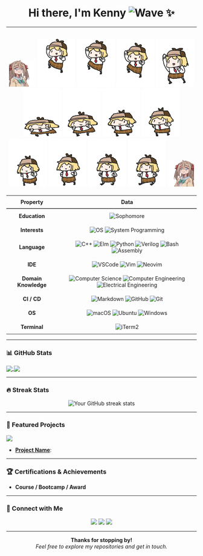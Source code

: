 <h1 align="center">
  Hi there, I'm Kenny 
  <img src="https://media.giphy.com/media/hvRJCLFzcasrR4ia7z/giphy.gif" width="35" alt="Wave" />
  <span role="img" aria-label="sparkles">✨</span>
</h1>

---
<!-- ~~~~~~~~~~~~~~~~~~~~~~~~~~~~~~~~~~~~~~~~~~~~~~~~~~~~~~~~~~~~~ -->
<!--                      Fancy Anime Banner                      -->
<!-- ~~~~~~~~~~~~~~~~~~~~~~~~~~~~~~~~~~~~~~~~~~~~~~~~~~~~~~~~~~~~~ -->
<h2 align="center" style="border-bottom: none;">
  <img src="https://raw.githubusercontent.com/KennyQuQ/KennyQuQ/main/assets/neuro_flip.gif" width="70" alt="neuro"/>
  <img src="https://raw.githubusercontent.com/KennyQuQ/KennyQuQ/main/assets/ground_pound_0.gif" width="100" alt="ame"/>
  <img src="https://raw.githubusercontent.com/KennyQuQ/KennyQuQ/main/assets/ground_pound_1.gif" width="100" alt="ame"/>
  <img src="https://raw.githubusercontent.com/KennyQuQ/KennyQuQ/main/assets/ground_pound_2.gif" width="100" alt="ame"/>
  <img src="https://raw.githubusercontent.com/KennyQuQ/KennyQuQ/main/assets/ground_pound_3.gif" width="100" alt="ame"/>
  <img src="https://raw.githubusercontent.com/KennyQuQ/KennyQuQ/main/assets/ground_pound_4.gif" width="100" alt="ame"/>
  <img src="https://raw.githubusercontent.com/KennyQuQ/KennyQuQ/main/assets/ground_pound_5.gif" width="100" alt="ame"/>
  <img src="https://raw.githubusercontent.com/KennyQuQ/KennyQuQ/main/assets/ground_pound_6.gif" width="100" alt="ame"/>
  <img src="https://raw.githubusercontent.com/KennyQuQ/KennyQuQ/main/assets/ground_pound_7.gif" width="100" alt="ame"/>
  <img src="https://raw.githubusercontent.com/KennyQuQ/KennyQuQ/main/assets/ground_pound_8.gif" width="100" alt="ame"/>
  <img src="https://raw.githubusercontent.com/KennyQuQ/KennyQuQ/main/assets/ground_pound_9.gif" width="100" alt="ame"/>
  <img src="https://raw.githubusercontent.com/KennyQuQ/KennyQuQ/main/assets/ground_pound_10.gif" width="100" alt="ame"/>
  <img src="https://raw.githubusercontent.com/KennyQuQ/KennyQuQ/main/assets/ground_pound_11.gif" width="100" alt="ame"/>
  <img src="https://raw.githubusercontent.com/KennyQuQ/KennyQuQ/main/assets/neuro.gif" width="70" alt="neuro"/>
  <!-- Add more characters as needed -->
</h2>

<!-- ~~~~~~~~~~~~~~~~~~~~~~~~~~~~~~~~~~~~~~~~~~~~~~~~~~~~~~~~~~~~~ -->
<!--                      Fancy Info Table                         -->
<!-- ~~~~~~~~~~~~~~~~~~~~~~~~~~~~~~~~~~~~~~~~~~~~~~~~~~~~~~~~~~~~~ -->
<table align="center">
  <thead>
    <tr>
      <th style="text-align:center; padding:8px; border-bottom:2px solid #4f4f4f;">Property</th>
      <th style="text-align:center; padding:8px; border-bottom:2px solid #4f4f4f;">Data</th>
    </tr>
  </thead>
  <tbody>
    <!-- Education (Sophomore) -->
    <tr>
      <td align="center" style="padding:10px;"><strong>Education</strong></td>
      <td align="center" style="padding:10px;">
        <!-- Example badge with gradient from purple to pink -->
        <img src="https://img.shields.io/badge/Sophomore-UMSJTU%20JI-%23ff66ff?style=for-the-badge&amp;logoColor=white&amp;colorA=%235e5ce6&amp;colorB=%23ee66aa" alt="Sophomore" />
      </td>
    </tr>
    <!-- Interests (OS, Systems) -->
    <tr>
      <td align="center" style="padding:10px;"><strong>Interests</strong></td>
      <td align="center" style="padding:10px;">
        <img src="https://img.shields.io/badge/Operating%20Systems-%23ffffff?style=for-the-badge&amp;logo=linux&amp;logoColor=black&amp;colorA=%2305c9f9&amp;colorB=%2300d09c" alt="OS" />
        <img src="https://img.shields.io/badge/System%20Programming-%23ffffff?style=for-the-badge&amp;logo=c&amp;logoColor=black&amp;colorA=%23f93ebd&amp;colorB=%2376308f" alt="System Programming" />
        <!-- Add more badges for your specific OS/system interests -->
      </td>
    </tr>
   <!-- Language -->
    <tr>
      <td align="center" style="padding:10px;"><strong>Language</strong></td>
      <td align="center" style="padding:10px;">
        <img src="https://img.shields.io/badge/C++-white?style=for-the-badge&amp;logo=c%2B%2B&amp;logoColor=white&amp;colorA=%2300599C&amp;colorB=%23004373" alt="C++" />
        <img src="https://img.shields.io/badge/Elm-white?style=for-the-badge&amp;logo=elm&amp;logoColor=white&amp;colorA=%2360B5CC&amp;colorB=%23215785" alt="Elm" />
        <img src="https://img.shields.io/badge/Python-white?style=for-the-badge&amp;logo=python&amp;logoColor=white&amp;colorA=%233776AB&amp;colorB=%232d5884" alt="Python" />
        <img src="https://img.shields.io/badge/Verilog-white?style=for-the-badge&amp;logo=verilog&amp;logoColor=white&amp;colorA=%23E34F26&amp;colorB=%23C0392B" alt="Verilog" />
        <img src="https://img.shields.io/badge/Bash-white?style=for-the-badge&amp;logo=gnu-bash&amp;logoColor=white&amp;colorA=%23000000&amp;colorB=%23F05032" alt="Bash" />
        <img src="https://img.shields.io/badge/Assembly-white?style=for-the-badge&amp;logo=assembly&amp;logoColor=white&amp;colorA=%23E60026&amp;colorB=%23CC0000" alt="Assembly" />
      </td>
    </tr>
    <!-- IDE -->
    <tr>
      <td align="center" style="padding:10px;"><strong>IDE</strong></td>
      <td align="center" style="padding:10px;">
        <img src="https://img.shields.io/badge/VS%20Code-white?style=for-the-badge&amp;logo=visual-studio-code&amp;logoColor=white&amp;colorA=%23007ACC&amp;colorB=%23005580" alt="VSCode" />
        <img src="https://img.shields.io/badge/Vim-white?style=for-the-badge&amp;logo=vim&amp;logoColor=white&amp;colorA=%23019733&amp;colorB=%23008055" alt="Vim" />
        <img src="https://img.shields.io/badge/Neovim-white?style=for-the-badge&amp;logo=neovim&amp;logoColor=white&amp;colorA=%2357A143&amp;colorB=%23306028" alt="Neovim" />
        <!-- Add more IDE badges if needed -->
      </td>
    </tr>
    <!-- Domain Knowledge -->
    <tr>
      <td align="center" style="padding:10px;"><strong>Domain Knowledge</strong></td>
      <td align="center" style="padding:10px;">
        <img src="https://img.shields.io/badge/Computer%20Science-white?style=for-the-badge&amp;colorA=%23ff9900&amp;colorB=%23b36200" alt="Computer Science" />
        <img src="https://img.shields.io/badge/Computer%20Engineering-white?style=for-the-badge&amp;colorA=%23f56f00&amp;colorB=%23b34700" alt="Computer Engineering" />
        <img src="https://img.shields.io/badge/Electrical%20Engineering-white?style=for-the-badge&amp;colorA=%230052cc&amp;colorB=%23003999" alt="Electrical Engineering" />
      </td>
    </tr>
    <!-- CI / CD -->
    <tr>
      <td align="center" style="padding:10px;"><strong>CI / CD</strong></td>
      <td align="center" style="padding:10px;">
        <img src="https://img.shields.io/badge/Markdown-white?style=for-the-badge&amp;logo=markdown&amp;colorA=%23000000&amp;colorB=%23424242" alt="Markdown" />
        <img src="https://img.shields.io/badge/GitHub-white?style=for-the-badge&amp;logo=github&amp;colorA=%23181717&amp;colorB=%230E0E0E" alt="GitHub" />
        <img src="https://img.shields.io/badge/Git-white?style=for-the-badge&amp;logo=git&amp;colorA=%23F05032&amp;colorB=%23A0261E" alt="Git" />
      </td>
    </tr>
    <!-- OS -->
    <tr>
      <td align="center" style="padding:10px;"><strong>OS</strong></td>
      <td align="center" style="padding:10px;">
        <img src="https://img.shields.io/badge/macOS-white?style=for-the-badge&amp;logo=apple&amp;colorA=%23000000&amp;colorB=%23141414" alt="macOS" />
<!--         <img src="https://img.shields.io/badge/Arch-white?style=for-the-badge&amp;logo=arch-linux&amp;colorA=%231793D1&amp;colorB=%230f6a96" alt="Arch Linux" /> -->
<!--         <img src="https://img.shields.io/badge/Manjaro-white?style=for-the-badge&amp;logo=manjaro&amp;colorA=%2335BF5C&amp;colorB=%2320753A" alt="Manjaro" /> -->
        <img src="https://img.shields.io/badge/Ubuntu-white?style=for-the-badge&amp;logo=ubuntu&amp;colorA=%23E95420&amp;colorB=%23A03313" alt="Ubuntu" />
        <img src="https://img.shields.io/badge/Windows-white?style=for-the-badge&amp;logo=windows&amp;colorA=%230078D6&amp;colorB=%23004982" alt="Windows" />
      </td>
    </tr>
    <!-- Terminal -->
    <tr>
      <td align="center" style="padding:10px;"><strong>Terminal</strong></td>
      <td align="center" style="padding:10px;">
<!--         <img src="https://img.shields.io/badge/Kitty-white?style=for-the-badge&amp;colorA=%23000000&amp;colorB=%23333333" alt="Kitty" /> -->
        <img src="https://img.shields.io/badge/iTerm2-white?style=for-the-badge&amp;colorA=%23000000&amp;colorB=%23333333" alt="iTerm2" />
      </td>
    </tr>
  </tbody>
</table>

---

### 📊 GitHub Stats

<a href="https://github.com/anuraghazra/github-readme-stats">
  <img align="center" src="https://github-readme-stats.vercel.app/api?username=KennyQuQ&show_icons=true&theme=dracula" />
</a>
<a href="https://github.com/anuraghazra/github-readme-stats">
  <img align="center" src="https://github-readme-stats.vercel.app/api/top-langs/?username=KennyQuQ&layout=compact&theme=dracula" />
</a>

---

### 🔥 Streak Stats

<p align="center">
  <img src="https://github-readme-streak-stats.herokuapp.com/?user=KennyQuQ&theme=dark" alt="Your GitHub streak stats" />
</p>

---

### 📂 Featured Projects

<a href="https://github.com/KennyQuQ/your-project">
  <img align="center" src="https://github-readme-stats.vercel.app/api/pin/?username=KennyQuQ&repo=your-project&theme=radical" />
</a>

- **[Project Name](#)**:

---

### 🏆 Certifications & Achievements

- **Course / Bootcamp / Award**  

---

### 🤝 Connect with Me

<p align="center">
  <a href="https://linkedin.com/in/yourprofile"><img src="https://img.shields.io/badge/LinkedIn-blue?style=flat&logo=linkedin&logoColor=white" /></a>
  <a href="mailto:yourmail@domain.com"><img src="https://img.shields.io/badge/Email-c14438?style=flat&logo=mail.ru&logoColor=white" /></a>
  <a href="https://twitter.com/yourhandle"><img src="https://img.shields.io/badge/Twitter-1ca0f1?style=flat&logo=twitter&logoColor=white" /></a>
</p>

---

<p align="center">
  <strong>Thanks for stopping by!</strong> <br/>
  <em>Feel free to explore my repositories and get in touch.</em>
</p>
